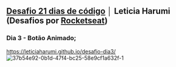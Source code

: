 ## <a href="https://github.com/leticiaharumi/desafio-21dias" target="_blank">Desafio 21 dias de código</a> │ Leticia Harumi (Desafios por <a href="https://www.instagram.com/rocketseat_oficial/" target="_blank">Rocketseat</a>)
### Dia 3 - Botão Animado;
https://leticiaharumi.github.io/desafio-dia3/
![37b54e92-0b1d-47f4-bc25-58e9cf1a632f-_1_](https://user-images.githubusercontent.com/80927546/195728661-82e9fdd1-e809-4147-96ea-99e61f261c43.gif)
